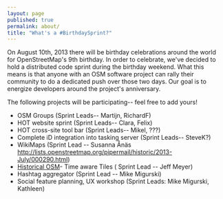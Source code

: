 ```yaml
---
layout: page
published: true
permalink: about/
title: "What's a #BirthdaySprint?"
---
```


On August 10th, 2013 there will be birthday celebrations around the world for OpenStreetMap's 9th birthday. In order to celebrate, we've decided to hold a distributed code sprint during the birthday weekend. What this means is that anyone with an OSM software project can rally their community to do a dedicated push over those two days. Our goal is to energize developers around the project's anniversary. 

The following projects will be participating-- feel free to add yours!

* OSM Groups (Sprint Leads-- Martijn, RichardF)
* HOT website sprint (Sprint Leads-- Clara, Felix)
* HOT cross-site tool bar (Sprint Leads-- Mikel, ???)
* Complete iD integration into tasking server (Sprint Leads-- SteveK?)
* WikiMaps (Sprint Lead -- Susanna Ånäs http://lists.openstreetmap.org/pipermail/historic/2013-July/000290.html)
* [Historical OSM](https://github.com/OpenHistoricalMap)- Time aware Tiles ( Sprint Lead -- Jeff Meyer)
* Hashtag aggregator (Sprint Lead -- Mike Migurski)
* Social feature planning, UX workshop (Sprint Leads: Mike Migurski, Kathleen)